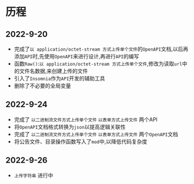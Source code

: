 # 历程

## 2022-9-20

- 完成了`以 application/octet-stream 方式上传单个文件`的`OpenAPI`文档,以后再添加`API`时,先使用`OpenAPI`来进行设计,再进行`API`的编写
- 函数`Raw()`:`以 application/octet-stream 方式上传单个文件`,修改为读取`url`中的文件名数据,来创建上传的文件
- 引入了`Insomnia`作为`API`开发的辅助工具
- 删除了不必要的全局变量

## 2022-9-24

- 完成了 `以二进制流文件方式上传单个文件` `以表单方式上传文件` 两个API
- 将`OpenAPI`文档格式转换为`json`以提高逻辑关联性
- 完成了 `以二进制流文件方式上传单个文件` `以表单方式上传文件` 两个`OpenAPI`文档
- 将公告文件、目录操作函数写入了`mod`中,以降低代码复杂度

## 2022-9-26

- `上传字符串` 进行中
